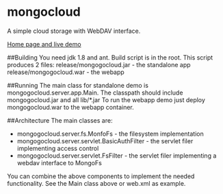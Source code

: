 # mongocloud
A simple cloud storage with WebDAV interface.

[Home page and live demo](http://samokhodkin.tk:8080/info/fs.html)

##Building
You need jdk 1.8 and ant. Build script is in the root.
This script produces 2 files:
release/mongogocloud.jar  - the standalone app
release/mongogocloud.war  - the webapp 

##Running
The main class for standalone demo is mongogocloud.server.app.Main.
The classpath should include mongogocloud.jar and all lib/*.jar
To run the webapp demo just deploy mongogocloud.war to the webapp container.

##Architecture
The main classes are:
* mongogocloud.server.fs.MonfoFs - the filesystem implementation
* mongogocloud.server.servlet.BasicAuthFilter - the servlet filer implementing access control
* mongogocloud.server.servlet.FsFilter - the servlet filer implementing a webdav interface to MongoFs

You can combine the above components to implement the needed functionality.
See the Main class above or web.xml as example.
